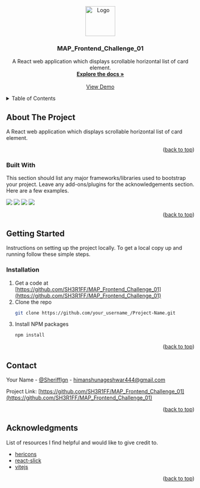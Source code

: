 <div align="center">
  <a href="https://avatars.githubusercontent.com/u/92450623?v=4">
    <img src="https://avatars.githubusercontent.com/u/92450623?v=4" alt="Logo" width="80" height="80">
  </a>

  <h3 align="center">MAP_Frontend_Challenge_01</h3>

  <p align="center">
    A React web application which displays scrollable horizontal list of card element.
    <br />
    <a href="https://github.com/SH3R1FF/MAP_Frontend_Challenge_01"><strong>Explore the docs »</strong></a>
    <br />
    <br />
    <a href="https://www.youtube.com/watch?v=d2ag-O8-IUY">View Demo</a>
  </p>
</div>



<!-- TABLE OF CONTENTS -->
<details>
  <summary>Table of Contents</summary>
  <ol>
    <li>
      <a href="#about-the-project">About The Project</a>
      <ul>
        <li><a href="#built-with">Built With</a></li>
      </ul>
    </li>
    <li>
      <a href="#getting-started">Getting Started</a>
      <ul>
        <li><a href="#installation">Installation</a></li>
      </ul>
    </li>
    <li><a href="#contact">Contact</a></li>
    <li><a href="#acknowledgments">Acknowledgments</a></li>
  </ol>
</details>



<!-- ABOUT THE PROJECT -->
## About The Project

 A React web application which displays scrollable horizontal list of card element.

<p align="right">(<a href="#readme-top">back to top</a>)</p>



### Built With

This section should list any major frameworks/libraries used to bootstrap your project. Leave any add-ons/plugins for the acknowledgements section. Here are a few examples.

<img src="https://img.shields.io/badge/React-20232A?style=for-the-badge&logo=react&logoColor=61DAFB" />
<img src="https://img.shields.io/badge/Tailwind_CSS-38B2AC?style=for-the-badge&logo=tailwind-css&logoColor=white" />
<img src="https://img.shields.io/badge/JavaScript-323330?style=for-the-badge&logo=javascript&logoColor=F7DF1E" />
<img src="https://img.shields.io/badge/Vite-B73BFE?style=for-the-badge&logo=vite&logoColor=FFD62E" />

<p align="right">(<a href="#readme-top">back to top</a>)</p>



<!-- GETTING STARTED -->
## Getting Started

Instructions on setting up the project locally.
To get a local copy up and running follow these simple steps.

### Installation

1. Get a code at [https://github.com/SH3R1FF/MAP_Frontend_Challenge_01](https://github.com/SH3R1FF/MAP_Frontend_Challenge_01)
2. Clone the repo
   ```sh
   git clone https://github.com/your_username_/Project-Name.git
   ```
3. Install NPM packages
   ```sh
   npm install
   ```
   
<p align="right">(<a href="#readme-top">back to top</a>)</p>

<!-- CONTACT -->
## Contact

Your Name - [@SheriffIgn](https://twitter.com/SheriffIgn) - himanshunageshwar444@gmail.com

Project Link: [https://github.com/SH3R1FF/MAP_Frontend_Challenge_01](https://github.com/SH3R1FF/MAP_Frontend_Challenge_01)

<p align="right">(<a href="#readme-top">back to top</a>)</p>



<!-- ACKNOWLEDGMENTS -->
## Acknowledgments

List of resources I find helpful and would like to give credit to.

* [hericons](https://heroicons.com)
* [react-slick](https://www.npmjs.com/package/react-slick)
* [vitejs](https://vitejs.dev)

<p align="right">(<a href="#readme-top">back to top</a>)</p>

